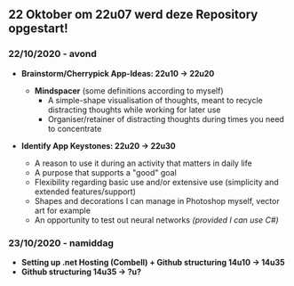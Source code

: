 ## 22 Oktober om 22u07 werd deze Repository opgestart!

### 22/10/2020 - avond
- <b>Brainstorm/Cherrypick App-Ideas: 22u10 -> 22u20</b>
  - <b>Mindspacer</b> (some definitions according to myself)
    - A simple-shape visualisation of thoughts, meant to recycle distracting thoughts while working for later use
    - Organiser/retainer of distracting thoughts during times you need to concentrate

- <b>Identify App Keystones: 22u20 -> 22u30</b>
  - A reason to use it during an activity that matters in daily life
  - A purpose that supports a "good" goal
  - Flexibility regarding basic use and/or extensive use (simplicity and extended features/support)
  - Shapes and decorations I can manage in Photoshop myself, vector art for example
  - An opportunity to test out neural networks <i>(provided I can use C#)</i>

### 23/10/2020 - namiddag
-  <b>Setting up .net Hosting (Combell) + Github structuring 14u10 -> 14u35</b>  
-  <b>Github structuring 14u35 -> ?u?</b>  
